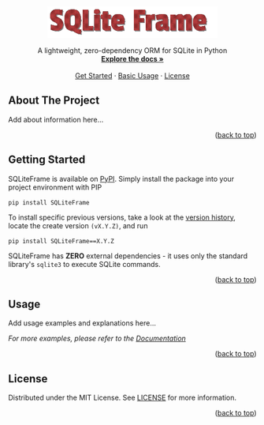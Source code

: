 <!-- PROJECT SUMMARY -->
<br />
<div align="center">
  <img src="https://github.com/Kieran-Lock/SQLiteFrame/blob/master/sqliteframe_logo.gif" alt="Logo">
  <br />
  
  <p align="center">
    A lightweight, zero-dependency ORM for SQLite in Python
    <br />
    <a href="https://github.com/Kieran-Lock/SQLiteFrame/blob/master/DOCUMENTATION.md"><strong>Explore the docs »</strong></a>
    <br />
    <br />
    <a href="#getting-started">Get Started</a>
    ·
    <a href="#usage">Basic Usage</a>
    ·
    <a href="https://github.com/Kieran-Lock/SQLiteFrame/blob/master/LICENSE">License</a>
  </p>
</div>



<!-- ABOUT THE PROJECT -->
## About The Project

Add about information here...

<p align="right">(<a href="#readme-top">back to top</a>)</p>



<!-- GETTING STARTED -->
## Getting Started

SQLiteFrame is available on [PyPI](https://pypi.org/project/SQLiteFrame). Simply install the package into your project environment with PIP
```
pip install SQLiteFrame
```

To install specific previous versions, take a look at the [version history](https://github.com/Kieran-Lock/SQLiteFrame/releases), locate the create version `(vX.Y.Z)`, and run
```
pip install SQLiteFrame==X.Y.Z
```

SQLiteFrame has **ZERO** external dependencies - it uses only the standard library's `sqlite3` to execute SQLite commands.

<p align="right">(<a href="#readme-top">back to top</a>)</p>



<!-- USAGE EXAMPLES -->
## Usage

Add usage examples and explanations here...

_For more examples, please refer to the [Documentation](https://github.com/Kieran-Lock/SQLiteFrame/blob/master/DOCUMENTATION.md)_

<p align="right">(<a href="#readme-top">back to top</a>)</p>



<!-- LICENSE -->
## License

Distributed under the MIT License. See [LICENSE](https://github.com/Kieran-Lock/SQLiteFrame/blob/master/LICENSE) for more information.

<p align="right">(<a href="#readme-top">back to top</a>)</p>
